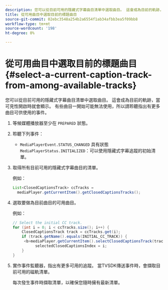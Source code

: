 ```yaml
---
description: 您可以從目前可用的隱藏式字幕曲目清單中選取曲目。 這會成為目前的軌跡，當可見性開啟時就會顯示。 有些曲目一開始可能無法使用，所以請聆聽指出有更多曲目可供使用的事件。
title: 從可用曲目中選取目前的標題曲目
source-git-commit: 02ebc3548a254b2a6554f1ab34afbb3ea5f09bb8
workflow-type: tm+mt
source-wordcount: '198'
ht-degree: 0%

---
```


# 從可用曲目中選取目前的標題曲目 {#select-a-current-caption-track-from-among-available-tracks}

您可以從目前可用的隱藏式字幕曲目清單中選取曲目。 這會成為目前的軌跡，當可見性開啟時就會顯示。 有些曲目一開始可能無法使用，所以請聆聽指出有更多曲目可供使用的事件。

1. 等候媒體播放器至少在 `PREPARED` 狀態。
1. 聆聽下列事件：

   * `MediaPlayerEvent.STATUS_CHANGED` 具有狀態 `MediaPlayerStatus.INITIALIZED`：可以使用隱藏式字幕追蹤的初始清單。

1. 取得所有目前可用的隱藏式字幕曲目的清單。

   例如：

   ```java
   List<ClosedCaptionsTrack> ccTracks = 
     mediaPlayer.getCurrentItem().getClosedCaptionsTracks();
   ```

1. 選取要做為目前曲目的可用曲目。

   例如：

   ```java
   // Select the initial CC track. 
   for (int i = 0; i < ccTracks.size(); i++) { 
       ClosedCaptionsTrack track = ccTracks.get(i); 
       if (track.getName().equals(INITIAL_CC_TRACK)) {
        <b>mediaPlayer.getCurrentItem().selectClosedCaptionsTrack(track);</b> 
             selectedClosedCaptionsIndex = i; 
       } 
   }
   ```

1. 實作事件監聽器，指出有更多可用的追蹤。 當TVSDK傳送事件時，會擷取目前可用的磁軌清單。

   每次發生事件時擷取清單，以確保您隨時擁有最新清單。
